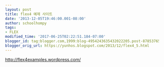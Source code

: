 ```yaml
---
layout: post
title: flex4 예제 사이트
date: '2013-12-05T19:46:00.001-08:00'
author: schoolhompy
tags:
- FLEX
modified_time: '2017-06-25T02:22:51.184-07:00'
blogger_id: tag:blogger.com,1999:blog-4954243635432022205.post-878537654321057902
blogger_orig_url: https://yunhos.blogspot.com/2013/12/flex4_5.html
---
```


<a href="http://flex4examples.wordpress.com/">http://flex4examples.wordpress.com/</a>